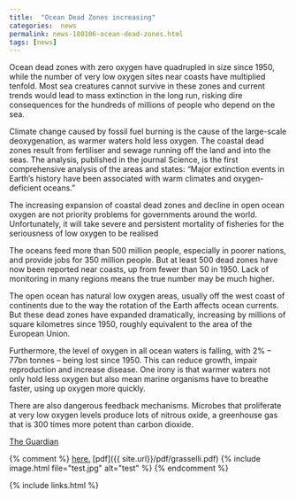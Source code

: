 ```yaml
---
title:  "Ocean Dead Zones increasing"
categories:  news
permalink: news-180106-ocean-dead-zones.html
tags: [news]
---
```


Ocean dead zones with zero oxygen have quadrupled in size since 1950,
while the number of very low oxygen sites near coasts have multiplied tenfold.
Most sea creatures cannot survive in these zones and current trends would lead
to mass extinction in the long run,
risking dire consequences for the hundreds of millions of people who depend on the sea.

Climate change caused by fossil fuel burning is the cause of the large-scale deoxygenation,
as warmer waters hold less oxygen.
The coastal dead zones result from fertiliser and sewage running off the land and into the seas.
The analysis, published in the journal Science,
is the first comprehensive analysis of the areas and states:
“Major extinction events in Earth’s history have been associated with warm climates
and oxygen-deficient oceans.”

The increasing expansion of coastal dead zones and decline in open ocean oxygen are not
priority problems for governments around the world.
Unfortunately, it will take severe and persistent mortality of fisheries
for the seriousness of low oxygen to be realised

The oceans feed more than 500 million people, especially in poorer nations,
and provide jobs for 350 million people.
But at least 500 dead zones have now been reported near coasts, up from fewer than 50 in 1950.
Lack of monitoring in many regions means the true number may be much higher.

The open ocean has natural low oxygen areas, usually off the west coast of continents
due to the way the rotation of the Earth affects ocean currents.
But these dead zones have expanded dramatically,
increasing by millions of square kilometres since 1950,
roughly equivalent to the area of the European Union. 

Furthermore, the level of oxygen in all ocean waters is falling, with 2% – 77bn tonnes –
being lost since 1950.
This can reduce growth, impair reproduction and increase disease.
One irony is that warmer waters not only hold less oxygen
but also mean marine organisms have to breathe faster, using up oxygen more quickly.

There are also dangerous feedback mechanisms.
Microbes that proliferate at very low oxygen levels produce lots of nitrous oxide,
a greenhouse gas that is 300 times more potent than carbon dioxide.


[The Guardian](https://www.theguardian.com/environment/2018/jan/04/oceans-suffocating-dead-zones-oxygen-starved)

{% comment %}
[here.](/minskycode.html)
[pdf]({{ site.url}}/pdf/grasselli.pdf)
{% include image.html file="test.jpg" alt="test"  %}
{% endcomment %}

{% include links.html %}
